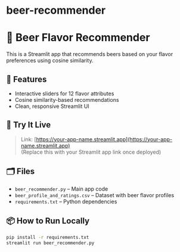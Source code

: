 # beer-recommender
# 🍺 Beer Flavor Recommender

This is a Streamlit app that recommends beers based on your flavor preferences using cosine similarity.

## 🔧 Features

- Interactive sliders for 12 flavor attributes
- Cosine similarity-based recommendations
- Clean, responsive Streamlit UI

## 🚀 Try It Live

> Link: [https://your-app-name.streamlit.app](https://your-app-name.streamlit.app)  
(Replace this with your Streamlit app link once deployed)

## 🗂️ Files

- `beer_recommender.py` – Main app code
- `beer_profile_and_ratings.csv` – Dataset with beer flavor profiles
- `requirements.txt` – Python dependencies

## 📦 How to Run Locally

```bash
pip install -r requirements.txt
streamlit run beer_recommender.py
